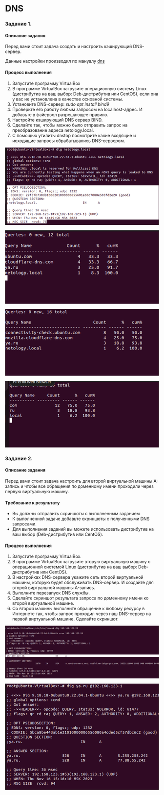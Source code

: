 # DNS

### Задание 1.

#### Описание задания
Перед вами стоит задача создать и настроить кэширующий DNS-сервер.

Данные настройки производил по мануалу [dns](https://ru.linux-console.net/?p=3438)


#### Процесс выполнения
1. Запустите программу VirtualBox
2. В программе VirtualBox загрузите операционную систему Linux (дистрибутив на ваш выбор: Deb-дистрибутив или CentOS), если она у вас не установлена в качестве основной системы.
3. Установите DNS-сервер:
    *sudo apt install bind9*
4. Проверьте его работу любым запросом на localhost-адрес. И добавьте в файервол разрешающее правило. 
5. Настройте кэширующий DNS сервер BIND.
6. Сделайте так, чтобы можно было отправить запрос на преобразование адреса netology.local.
7. С помощью утилиты dnstop посмотрите какие входящие и исходящие запросы обрабатывались DNS-сервером.



![](./images/1.png)

![](./images/2.png)

![](./images/3.png)

![](./images/4.png)


### Задание 2.

#### Описание задания
Перед вами стоит задача настроить для второй виртуальной машины A-запись и чтобы все обращения по доменному имени проходили через первую виртуальную машину. 

#### Требование к результату
- Вы должны отправить скриншоты с выполненным заданием
- К выполненной задаче добавьте скриншоты с полученными DNS запросами.
- Для выполнения заданий вы можете использовать дистрибутив на ваш выбор (Deb-дистрибутив или CentOS).

#### Процесс выполнения
1. Запустите программу VirtualBox.
2. В программе VirtualBox загрузите вторую виртуальную машину с  операционной системой Linux (дистрибутив на ваш выбор: Deb-дистрибутив или CentOS). 
3. В настройках DNS-сервера укажите сеть второй виртуальной машины, которую будет обслуживать DNS-сервер. И создайте для второй виртуальной машины A-запись. 
4. Выполните перезапуск DNS службы. 
5. Сделайте скриншот результата запроса по доменному имени ко второй виртуальной машине. 
6. Со второй машины выполните обращение к любому ресурсу в Интернете так, чтобы запрос проходил через наш DNS-сервер на первой виртуальной машине. Сделайте скриншот.

![](./images/5.png)

![](./images/6.png)
